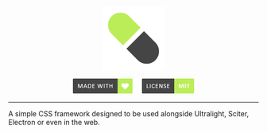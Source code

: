 <p align="center">
  <img width="128" height="128" src="repo/logo.png" alt="logo">
</p>

<p align="center">
    <a href="https://github.com/otvv/malua"><img width="120" height="30" src="repo/made-with-love.png" alt="css"></a>
    <a href="https://github.com/otvv/malua/blob/master/LICENSE"><img width="120" height="30" src="repo/license.png" alt="mit"></a>
</p>

<hr>

A simple CSS framework designed to be used alongside Ultralight, Sciter, Electron or even in the web.
